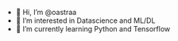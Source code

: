 - 👋 Hi, I’m @oastraa
- 👀 I’m interested in Datascience and ML/DL 
- 🌱 I’m currently learning Python and Tensorflow


<!---
oastraa/oastraa is a ✨ special ✨ repository because its `README.md` (this file) appears on your GitHub profile.
You can click the Preview link to take a look at your changes.
--->
